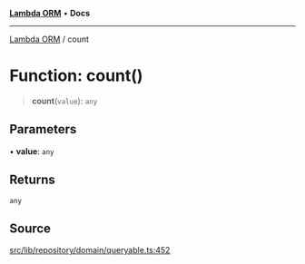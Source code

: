 [**Lambda ORM**](../README.md) • **Docs**

***

[Lambda ORM](../README.md) / count

# Function: count()

> **count**(`value`): `any`

## Parameters

• **value**: `any`

## Returns

`any`

## Source

[src/lib/repository/domain/queryable.ts:452](https://github.com/lambda-orm/lambdaorm-base/blob/b218b3f63a52b1177feec1e7ed5eb0f37947c503/src/lib/repository/domain/queryable.ts#L452)
